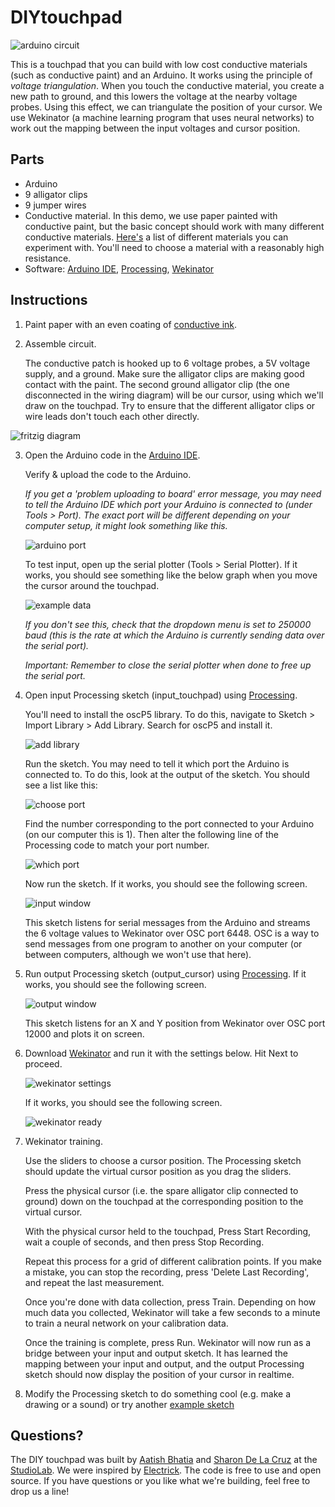 # DIYtouchpad

![arduino circuit](https://raw.githubusercontent.com/aatishb/DIYtouchpad/master/images/DIYtouchpad.JPG)

This is a touchpad that you can build with low cost conductive materials (such as conductive paint) and an Arduino. It works using the principle of *voltage triangulation*. When you touch the conductive material, you create a new path to ground, and this lowers the voltage at the nearby voltage probes. Using this effect, we can triangulate the position of your cursor. We use Wekinator (a machine learning program that uses neural networks) to work out the mapping between the input voltages and cursor position.

## Parts

  * Arduino
  * 9 alligator clips
  * 9 jumper wires
  * Conductive material. In this demo, we use paper painted with conductive paint, but the basic concept should work with many different conductive materials. [Here's](http://www.kobakant.at/DIY/?cat=24) a list of different materials you can experiment with. You'll need to choose a material with a reasonably high resistance. 
  * Software: [Arduino IDE](https://www.arduino.cc/en/Main/Software), [Processing](https://processing.org/), [Wekinator](http://www.wekinator.org/)

## Instructions

1. Paint paper with an even coating of [conductive ink](https://www.bareconductive.com/shop/electric-paint-50ml/).

2. Assemble circuit.

   The conductive patch is hooked up to 6 voltage probes, a 5V voltage supply, and a ground. Make sure the alligator clips are making good contact with the paint. The second ground alligator clip (the one disconnected in the wiring diagram) will be our cursor, using which we'll draw on the touchpad. Try to ensure that the different alligator clips or wire leads don't touch each other directly.

![fritzig diagram](https://raw.githubusercontent.com/aatishb/DIYtouchpad/master/images/DIYtouchpad.png)

3. Open the Arduino code in the [Arduino IDE](https://www.arduino.cc/en/Main/Software).

   Verify & upload the code to the Arduino.
   
   *If you get a 'problem uploading to board' error message, you may need to tell the Arduino IDE which port your Arduino is connected to (under Tools > Port). The exact port will be different depending on your computer setup, it might look something like this.*
   
   ![arduino port](https://raw.githubusercontent.com/aatishb/DIYtouchpad/master/images/arduinoport.png)

   To test input, open up the serial plotter (Tools > Serial Plotter). If it works, you should see something like the below graph when you move the cursor around the touchpad. 

   ![example data](https://raw.githubusercontent.com/aatishb/DIYtouchpad/master/images/exampledata.png)

   *If you don't see this, check that the dropdown menu is set to 250000 baud (this is the rate at which the Arduino is currently sending data over the serial port).*

   *Important: Remember to close the serial plotter when done to free up the serial port.*

4. Open input Processing sketch (input_touchpad) using [Processing](https://processing.org/). 

   You'll need to install the oscP5 library. To do this, navigate to Sketch > Import Library > Add Library. Search for oscP5 and install it.

   ![add library](https://raw.githubusercontent.com/aatishb/DIYtouchpad/master/images/importlibrary.png)

   Run the sketch. You may need to tell it which port the Arduino is connected to. To do this, look at the output of the sketch. You should see a list like this:
   
   ![choose port](https://raw.githubusercontent.com/aatishb/DIYtouchpad/master/images/whichport.png)
   
   Find the number corresponding to the port connected to your Arduino (on our computer this is 1). Then alter the following line of the Processing code to match your port number.
   
   ![which port](https://raw.githubusercontent.com/aatishb/DIYtouchpad/master/images/whichportnum.png)
    
   Now run the sketch. If it works, you should see the following screen.

   ![input window](https://raw.githubusercontent.com/aatishb/DIYtouchpad/master/images/inputwindow.png)

   This sketch listens for serial messages from the Arduino and streams the 6 voltage values to Wekinator over OSC port 6448. OSC is a way to send messages from one program to another on your computer (or between computers, although we won't use that here).

5. Run output Processing sketch (output_cursor) using [Processing](https://processing.org/). If it works, you should see the following screen.

   ![output window](https://raw.githubusercontent.com/aatishb/DIYtouchpad/master/images/outputwindow.png)

   This sketch listens for an X and Y position from Wekinator over OSC port 12000 and plots it on screen.

6. Download [Wekinator](http://www.wekinator.org/) and run it with the settings below. Hit Next to proceed.

   ![wekinator settings](https://raw.githubusercontent.com/aatishb/DIYtouchpad/master/images/wekinatorsettings.png)

   If it works, you should see the following screen.

   ![wekinator ready](https://raw.githubusercontent.com/aatishb/DIYtouchpad/master/images/wekinatorready.png)

7. Wekinator training.

   Use the sliders to choose a cursor position. The Processing sketch should update the virtual cursor position as you drag the sliders.

   Press the physical cursor (i.e. the spare alligator clip connected to ground) down on the touchpad at the corresponding position to the virtual cursor.

   With the physical cursor held to the touchpad, Press Start Recording, wait a couple of seconds, and then press Stop Recording.

   Repeat this process for a grid of different calibration points. If you make a mistake, you can stop the recording, press 'Delete Last Recording', and repeat the last measurement.

   Once you're done with data collection, press Train. Depending on how much data you collected, Wekinator will take a few seconds to a minute to train a neural network on your calibration data.

   Once the training is complete, press Run. Wekinator will now run as a bridge between your input and output sketch. It has learned the mapping between your input and output, and the output Processing sketch should now display the position of your cursor in realtime.

8. Modify the Processing sketch to do something cool (e.g. make a drawing or a sound) or try another [example sketch](http://www.wekinator.org/examples/#Processing_animation_audio)

## Questions?

The DIY touchpad was built by [Aatish Bhatia](https://aatishb.com/) and [Sharon De La Cruz](http://unoseistres.com/) at the [StudioLab](cst.princeton.edu/studiolab). We were inspired by [Electrick](http://yang-zhang.me/research/Electrick/Electrick.html). The code is free to use and open source. If you have questions or you like what we're building, feel free to drop us a line!
